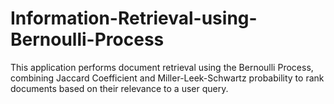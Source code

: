 # Information-Retrieval-using-Bernoulli-Process
This application performs document retrieval using the Bernoulli Process, combining Jaccard Coefficient and Miller-Leek-Schwartz probability to rank documents based on their relevance to a user query.
